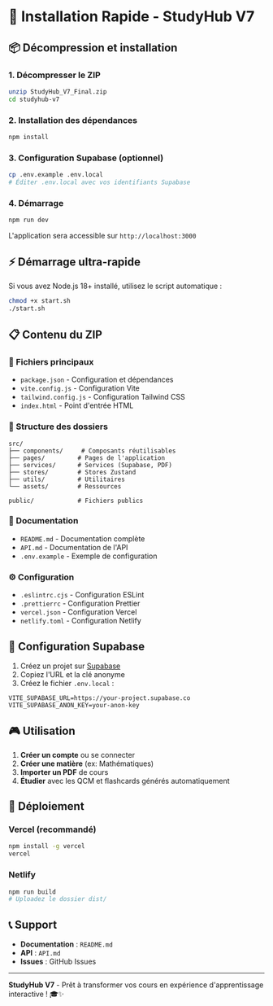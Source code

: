 # 🚀 Installation Rapide - StudyHub V7

## 📦 Décompression et installation

### 1. Décompresser le ZIP
```bash
unzip StudyHub_V7_Final.zip
cd studyhub-v7
```

### 2. Installation des dépendances
```bash
npm install
```

### 3. Configuration Supabase (optionnel)
```bash
cp .env.example .env.local
# Éditer .env.local avec vos identifiants Supabase
```

### 4. Démarrage
```bash
npm run dev
```

L'application sera accessible sur `http://localhost:3000`

## ⚡ Démarrage ultra-rapide

Si vous avez Node.js 18+ installé, utilisez le script automatique :

```bash
chmod +x start.sh
./start.sh
```

## 📋 Contenu du ZIP

### 🎯 Fichiers principaux
- `package.json` - Configuration et dépendances
- `vite.config.js` - Configuration Vite
- `tailwind.config.js` - Configuration Tailwind CSS
- `index.html` - Point d'entrée HTML

### 📁 Structure des dossiers
```
src/
├── components/     # Composants réutilisables
├── pages/         # Pages de l'application
├── services/      # Services (Supabase, PDF)
├── stores/        # Stores Zustand
├── utils/         # Utilitaires
└── assets/        # Ressources

public/            # Fichiers publics
```

### 📄 Documentation
- `README.md` - Documentation complète
- `API.md` - Documentation de l'API
- `.env.example` - Exemple de configuration

### ⚙️ Configuration
- `.eslintrc.cjs` - Configuration ESLint
- `.prettierrc` - Configuration Prettier
- `vercel.json` - Configuration Vercel
- `netlify.toml` - Configuration Netlify

## 🔧 Configuration Supabase

1. Créez un projet sur [Supabase](https://supabase.com)
2. Copiez l'URL et la clé anonyme
3. Créez le fichier `.env.local` :

```env
VITE_SUPABASE_URL=https://your-project.supabase.co
VITE_SUPABASE_ANON_KEY=your-anon-key
```

## 🎮 Utilisation

1. **Créer un compte** ou se connecter
2. **Créer une matière** (ex: Mathématiques)
3. **Importer un PDF** de cours
4. **Étudier** avec les QCM et flashcards générés automatiquement

## 🚀 Déploiement

### Vercel (recommandé)
```bash
npm install -g vercel
vercel
```

### Netlify
```bash
npm run build
# Uploadez le dossier dist/
```

## 📞 Support

- **Documentation** : `README.md`
- **API** : `API.md`
- **Issues** : GitHub Issues

---

**StudyHub V7** - Prêt à transformer vos cours en expérience d'apprentissage interactive ! 🎓✨